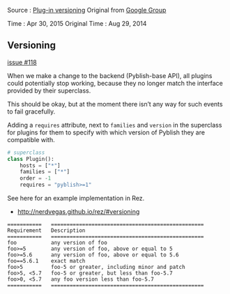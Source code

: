 Source : [Plug-in versioning](http://forums.pyblish.com/t/plug-in-versioning/23)
Original from [Google Group](https://groups.google.com/forum/m/#!topic/pyblish/qCgYvlIi3WE)

Time : Apr 30, 2015
Original Time : Aug 29, 2014


## Versioning

[issue #118](https://github.com/pyblish/pyblish-base/issues/118)

When we make a change to the backend (Pyblish-base API), all plugins could potentially stop working, because they no longer match the interface provided by their superclass.

This should be okay, but at the moment there isn’t any way for such events to fail gracefully.

Adding a `requires` attribute, next to `families` and `version` in the superclass for plugins for them to specify with which version of Pyblish they are compatible with.

```python
# superclass
class Plugin():
    hosts = ["*"]
    families = ["*"]
    order = -1
    requires = "pyblish>=1"
```

See here for an example implementation in Rez.

* http://nerdvegas.github.io/rez/#versioning


```
===========   =================================================
Requirement   Description
===========   =================================================
foo           any version of foo
foo>=5        any version of foo, above or equal to 5
foo>=5.6      any version of foo, above or equal to 5.6
foo==5.6.1    exact match
foo>5         foo-5 or greater, including minor and patch
foo>5, <5.7   foo-5 or greater, but less than foo-5.7
foo>0, <5.7   any foo version less than foo-5.7
===========   =================================================
```